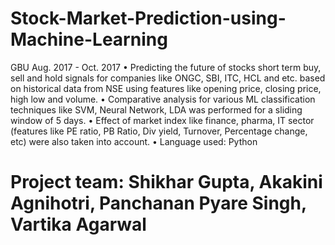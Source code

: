 # Stock-Market-Prediction-using-Machine-Learning
GBU Aug. 2017 - Oct. 2017
• Predicting the future of stocks short term buy, sell and hold signals for companies like ONGC, SBI, ITC, HCL and etc. based on historical
data from NSE using features like opening price, closing price, high low and volume.
• Comparative analysis for various ML classification techniques like SVM, Neural Network, LDA was performed for a sliding window of 5
days.
• Effect of market index like finance, pharma, IT sector (features like PE ratio, PB Ratio, Div yield, Turnover, Percentage change, etc) were
also taken into account.
• Language used: Python
# Project team: Shikhar Gupta, Akakini Agnihotri, Panchanan Pyare Singh, Vartika Agarwal
